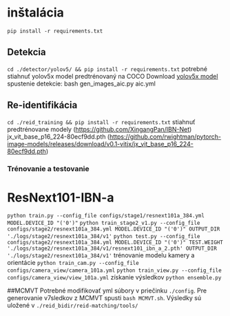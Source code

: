 # inštalácia
`pip install -r requirements.txt`

## Detekcia
`cd ./detector/yolov5/ && pip install -r requirements.txt`
potrebné stiahnuť yolov5x model predtrénovaný na COCO
Download [yolov5x model](https://github.com/ultralytics/yolov5/releases/download/v4.0/yolov5x.pt)
spustenie detekcie: bash gen_images_aic.py aic.yml

## Re-identifikácia
`cd ./reid_training && pip install -r requirements.txt`
stiahnuť predtrénovane modely (https://github.com/XingangPan/IBN-Net)
jx_vit_base_p16_224-80ecf9dd.pth (https://github.com/rwightman/pytorch-image-models/releases/download/v0.1-vitjx/jx_vit_base_p16_224-80ecf9dd.pth)
### Trénovanie a testovanie
# ResNext101-IBN-a
`python train.py --config_file configs/stage1/resnext101a_384.yml MODEL.DEVICE_ID "('0')"`
`python train_stage2_v1.py --config_file configs/stage2/resnext101a_384.yml MODEL.DEVICE_ID "('0')" OUTPUT_DIR './logs/stage2/resnext101a_384/v1'`
`python test.py --config_file configs/stage2/resnext101a_384.yml MODEL.DEVICE_ID "('0')" TEST.WEIGHT './logs/stage2/resnext101a_384/v1/resnext101_ibn_a_2.pth' OUTPUT_DIR './logs/stage2/resnext101a_384/v1'`
trénovanie modelu kamery a orientácie
`python train_cam.py --config_file configs/camera_view/camera_101a.yml`
`python train_view.py --config_file configs/camera_view/view_101a.yml`
získanie výsledkov
`python ensemble.py`

##MCMVT
Potrebné modifikovať yml súbory v priečinku `./config`.
Pre generovanie v7sledkov z MCMVT spusti `bash MCMVT.sh`. Výsledky sú uložené v `./reid_bidir/reid-matching/tools/`
